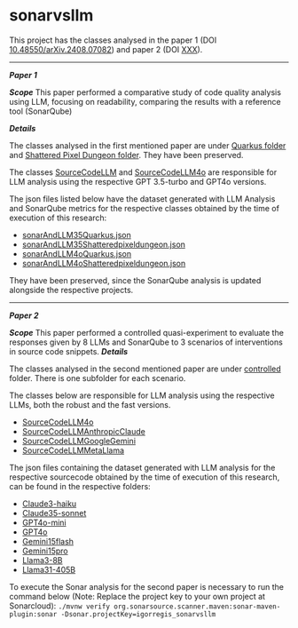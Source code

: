 # sonarvsllm

This project has the classes analysed in the paper 1 (DOI [10.48550/arXiv.2408.07082](https://doi.org/10.48550/arXiv.2408.07082)) and paper 2 (DOI [XXX](https://doi.org/XXXXXXX.XXXXXXX)).

---
***Paper 1*** 

***Scope***
This paper performed a comparative study of code quality analysis using LLM, focusing on readability, comparing the results with a reference tool (SonarQube)

***Details***

The classes analysed in the first mentioned paper are under [Quarkus folder](sonarvsllm-testcases/src/main/resources/classFilesToBeAnalysed/quarkus) and [Shattered Pixel Dungeon folder](sonarvsllm-testcases/src/main/resources/classFilesToBeAnalysed/shattered-pixel-dungeon/core/src/main/java/com/shatteredpixel/shatteredpixeldungeon). They have been preserved.

The classes [SourceCodeLLM](sonarvsllm-testcases/src/main/java/br/com/master/sonar/SourceCodeLLM.java) and [SourceCodeLLM4o](sonarvsllm-testcases/src/main/java/br/com/master/sonar/SourceCodeLLM4o.java) are responsible for LLM analysis using the respective GPT 3.5-turbo and GPT4o versions.

The json files listed below have the dataset generated with LLM Analysis and SonarQube metrics for the respective classes obtained by the time of execution of this research:
* [sonarAndLLM35Quarkus.json](sonarvsllm-testcases/src/main/resources/sonarAndLLM35Quarkus.json)
* [sonarAndLLM35Shatteredpixeldungeon.json](sonarvsllm-testcases/src/main/resources/sonarAndLLM35Shatteredpixeldungeon.json)
* [sonarAndLLM4oQuarkus.json](sonarvsllm-testcases/src/main/resources/sonarAndLLM4oQuarkus.json) 
* [sonarAndLLM4oShatteredpixeldungeon.json](sonarvsllm-testcases/src/main/resources/sonarAndLLM4oShatteredpixeldungeon.json)

They have been preserved, since the SonarQube analysis is updated alongside the respective projects.

---
***Paper 2*** 

***Scope***
This paper performed a controlled quasi-experiment to evaluate the responses given by 8 LLMs and SonarQube to 3 scenarios of interventions in source code snippets.
***Details***

The classes analysed in the second mentioned paper are under [controlled](sonarvsllm-testcases/src/main/resources/classFilesToBeAnalysed/controlled) folder. There is one subfolder for each scenario.

The classes below are responsible for LLM analysis using the respective LLMs, both the robust and the fast versions.
* [SourceCodeLLM4o](sonarvsllm-testcases/src/main/java/br/com/master/sonar/SourceCodeLLM4o.java) 
* [SourceCodeLLMAnthropicClaude](sonarvsllm-testcases/src/main/java/br/com/master/sonar/SourceCodeLLMAnthropicClaude.java) 
* [SourceCodeLLMGoogleGemini](sonarvsllm-testcases/src/main/java/br/com/master/sonar/SourceCodeLLMGoogleGemini.java) 
* [SourceCodeLLMMetaLlama](sonarvsllm-testcases/src/main/java/br/com/master/sonar/SourceCodeLLMMetaLlama.java) 

The json files containing the dataset generated with LLM analysis for the respective sourcecode obtained by the time of execution of this research, can be found in the respective folders:

* [Claude3-haiku](sonarvsllm-testcases/src/main/resources/controlled/Claude3-haiku)
* [Claude35-sonnet](sonarvsllm-testcases/src/main/resources/controlled/Claude35-sonnet)
* [GPT4o-mini](sonarvsllm-testcases/src/main/resources/controlled/GPT4o-mini)
* [GPT4o](sonarvsllm-testcases/src/main/resources/controlled/GPT4o)
* [Gemini15flash](sonarvsllm-testcases/src/main/resources/controlled/Gemini15flash)
* [Gemini15pro](sonarvsllm-testcases/src/main/resources/controlled/Gemini15pro)
* [Llama3-8B](sonarvsllm-testcases/src/main/resources/controlled/Llama3-8B)
* [Llama31-405B](sonarvsllm-testcases/src/main/resources/controlled/Llama31-405B)

To execute the Sonar analysis for the second paper is necessary to run the command below (Note: Replace the project key to your own project at Sonarcloud):
`./mvnw verify org.sonarsource.scanner.maven:sonar-maven-plugin:sonar -Dsonar.projectKey=igorregis_sonarvsllm`
